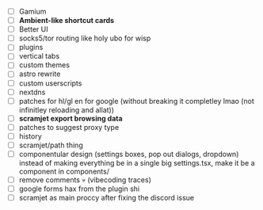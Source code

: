 - [ ] Gamium
- [ ] **Ambient-like shortcut cards**
- [ ] Better UI
- [ ] socks5/tor routing like holy ubo for wisp
- [ ] plugins
- [ ] vertical tabs
- [ ] custom themes
- [ ] astro rewrite
- [ ] custom userscripts
- [ ] nextdns
- [ ] patches for hl/gl en for google (without breaking it completley lmao (not infinitley reloading and allat))
- [ ] **scramjet export browsing data**
- [ ] patches to suggest proxy type
- [ ] history
- [ ] scramjet/path thing
- [ ] componentular design (settings boxes, pop out dialogs, dropdown) instead of making everything be in a single big settings.tsx, make it be a component in components/
- [ ] remove comments :skull: (vibecoding traces)
- [ ] google forms hax from the plugin shi
- [ ] scramjet as main proccy after fixing the discord issue